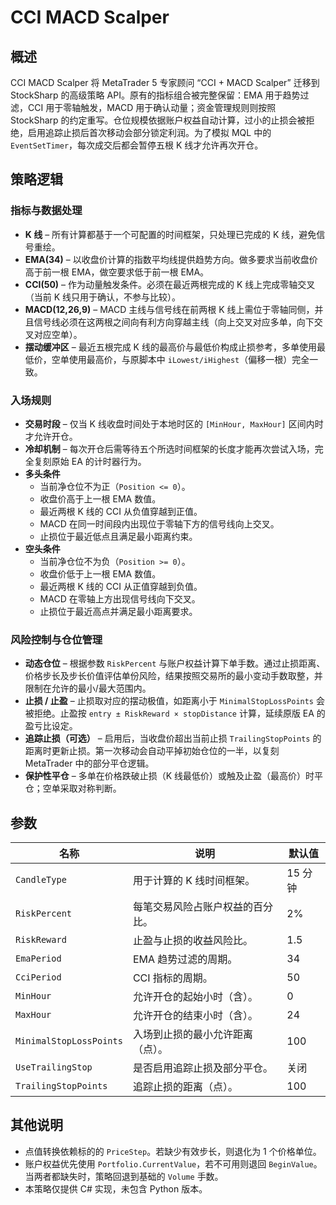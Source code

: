 # CCI MACD Scalper

## 概述
CCI MACD Scalper 将 MetaTrader 5 专家顾问 “CCI + MACD Scalper” 迁移到 StockSharp 的高级策略 API。原有的指标组合被完整保留：EMA 用于趋势过滤，CCI 用于零轴触发，MACD 用于确认动量；资金管理规则则按照 StockSharp 的约定重写。仓位规模依据账户权益自动计算，过小的止损会被拒绝，启用追踪止损后首次移动会部分锁定利润。为了模拟 MQL 中的 `EventSetTimer`，每次成交后都会暂停五根 K 线才允许再次开仓。

## 策略逻辑
### 指标与数据处理
* **K 线** – 所有计算都基于一个可配置的时间框架，只处理已完成的 K 线，避免信号重绘。
* **EMA(34)** – 以收盘价计算的指数平均线提供趋势方向。做多要求当前收盘价高于前一根 EMA，做空要求低于前一根 EMA。
* **CCI(50)** – 作为动量触发条件。必须在最近两根完成的 K 线上完成零轴交叉（当前 K 线只用于确认，不参与比较）。
* **MACD(12,26,9)** – MACD 主线与信号线在前两根 K 线上需位于零轴同侧，并且信号线必须在这两根之间向有利方向穿越主线（向上交叉对应多单，向下交叉对应空单）。
* **摆动缓冲区** – 最近五根完成 K 线的最高价与最低价构成止损参考，多单使用最低价，空单使用最高价，与原脚本中 `iLowest/iHighest`（偏移一根）完全一致。

### 入场规则
* **交易时段** – 仅当 K 线收盘时间处于本地时区的 `[MinHour, MaxHour]` 区间内时才允许开仓。
* **冷却机制** – 每次开仓后需等待五个所选时间框架的长度才能再次尝试入场，完全复刻原始 EA 的计时器行为。
* **多头条件**
  * 当前净仓位不为正（`Position <= 0`）。
  * 收盘价高于上一根 EMA 数值。
  * 最近两根 K 线的 CCI 从负值穿越到正值。
  * MACD 在同一时间段内出现位于零轴下方的信号线向上交叉。
  * 止损位于最近低点且满足最小距离约束。
* **空头条件**
  * 当前净仓位不为负（`Position >= 0`）。
  * 收盘价低于上一根 EMA 数值。
  * 最近两根 K 线的 CCI 从正值穿越到负值。
  * MACD 在零轴上方出现信号线向下交叉。
  * 止损位于最近高点并满足最小距离要求。

### 风险控制与仓位管理
* **动态仓位** – 根据参数 `RiskPercent` 与账户权益计算下单手数。通过止损距离、价格步长及步长价值评估单份风险，结果按照交易所的最小变动手数取整，并限制在允许的最小/最大范围内。
* **止损 / 止盈** – 止损取对应的摆动极值，如距离小于 `MinimalStopLossPoints` 会被拒绝。止盈按 `entry ± RiskReward × stopDistance` 计算，延续原版 EA 的盈亏比设定。
* **追踪止损（可选）** – 启用后，当收盘价超出当前止损 `TrailingStopPoints` 的距离时更新止损。第一次移动会自动平掉初始仓位的一半，以复刻 MetaTrader 中的部分平仓逻辑。
* **保护性平仓** – 多单在价格跌破止损（K 线最低价）或触及止盈（最高价）时平仓；空单采取对称判断。

## 参数
| 名称 | 说明 | 默认值 |
|------|------|--------|
| `CandleType` | 用于计算的 K 线时间框架。 | 15 分钟 |
| `RiskPercent` | 每笔交易风险占账户权益的百分比。 | 2% |
| `RiskReward` | 止盈与止损的收益风险比。 | 1.5 |
| `EmaPeriod` | EMA 趋势过滤的周期。 | 34 |
| `CciPeriod` | CCI 指标的周期。 | 50 |
| `MinHour` | 允许开仓的起始小时（含）。 | 0 |
| `MaxHour` | 允许开仓的结束小时（含）。 | 24 |
| `MinimalStopLossPoints` | 入场到止损的最小允许距离（点）。 | 100 |
| `UseTrailingStop` | 是否启用追踪止损及部分平仓。 | 关闭 |
| `TrailingStopPoints` | 追踪止损的距离（点）。 | 100 |

## 其他说明
* 点值转换依赖标的的 `PriceStep`。若缺少有效步长，则退化为 1 个价格单位。
* 账户权益优先使用 `Portfolio.CurrentValue`，若不可用则退回 `BeginValue`。当两者都缺失时，策略回退到基础的 `Volume` 手数。
* 本策略仅提供 C# 实现，未包含 Python 版本。
